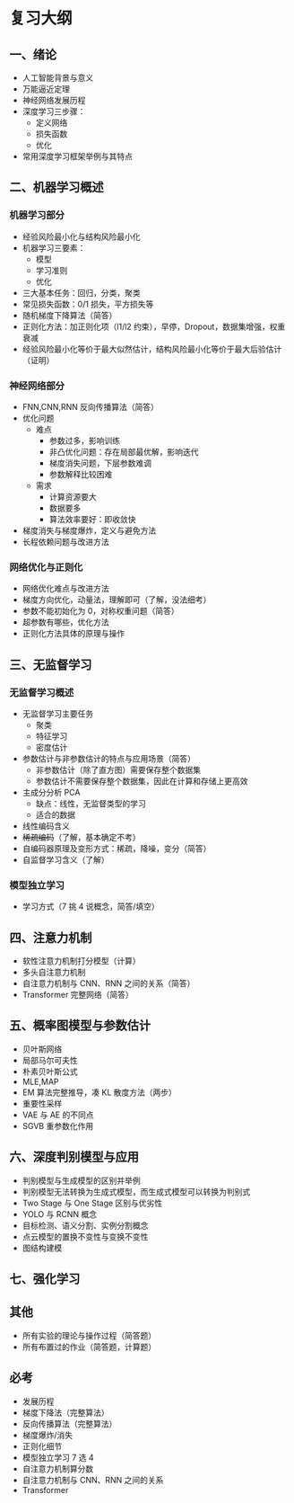 # 复习大纲

## 一、绪论

- 人工智能背景与意义
- 万能逼近定理
- 神经网络发展历程
- 深度学习三步骤：
  - 定义网络
  - 损失函数
  - 优化
- 常用深度学习框架举例与其特点

## 二、机器学习概述

### 机器学习部分

- 经验风险最小化与结构风险最小化
- 机器学习三要素：
  - 模型
  - 学习准则
  - 优化
- 三大基本任务：回归，分类，聚类
- 常见损失函数：0/1 损失，平方损失等
- 随机梯度下降算法（简答）
- 正则化方法：加正则化项（l1/l2 约束），早停，Dropout，数据集增强，权重衰减
- 经验风险最小化等价于最大似然估计，结构风险最小化等价于最大后验估计（证明）

### 神经网络部分

- FNN,CNN,RNN 反向传播算法（简答）
- 优化问题
  - 难点
    - 参数过多，影响训练
    - 非凸优化问题：存在局部最优解，影响迭代
    - 梯度消失问题，下层参数难调
    - 参数解释比较困难
  - 需求
    - 计算资源要大
    - 数据要多
    - 算法效率要好：即收敛快
- 梯度消失与梯度爆炸，定义与避免方法
- 长程依赖问题与改进方法

### 网络优化与正则化

- 网络优化难点与改进方法
- 梯度方向优化，动量法，理解即可（了解，没法细考）
- 参数不能初始化为 0，对称权重问题（简答）
- 超参数有哪些，优化方法
- 正则化方法具体的原理与操作

## 三、无监督学习

### 无监督学习概述

- 无监督学习主要任务
  - 聚类
  - 特征学习
  - 密度估计
- 参数估计与非参数估计的特点与应用场景（简答）
  - 非参数估计（除了直方图）需要保存整个数据集
  - 参数估计不需要保存整个数据集，因此在计算和存储上更高效
- 主成分分析 PCA
  - 缺点：线性，无监督类型的学习
  - 适合的数据
- 线性编码含义
- ~~稀疏编码~~（了解，基本确定不考）
- 自编码器原理及变形方式：稀疏，降噪，变分（简答）
- 自监督学习含义（了解）

### 模型独立学习

- 学习方式（7 挑 4 说概念，简答/填空）

## 四、注意力机制

- 软性注意力机制打分模型（计算）
- 多头自注意力机制
- 自注意力机制与 CNN、RNN 之间的关系（简答）
- Transformer 完整网络（简答）

## 五、概率图模型与参数估计

- 贝叶斯网络
- 局部马尔可夫性
- 朴素贝叶斯公式
- MLE,MAP
- EM 算法完整推导，凑 KL 散度方法（两步）
- 重要性采样
- VAE 与 AE 的不同点
- SGVB 重参数化作用

## 六、深度判别模型与应用

- 判别模型与生成模型的区别并举例
- 判别模型无法转换为生成式模型，而生成式模型可以转换为判别式
- Two Stage 与 One Stage 区别与优劣性
- YOLO 与 RCNN 概念
- 目标检测、语义分割、实例分割概念
- 点云模型的置换不变性与变换不变性
- 图结构建模

## 七、强化学习

## 其他

- 所有实验的理论与操作过程（简答题）
- 所有布置过的作业（简答题，计算题）

## 必考

- 发展历程
- 梯度下降法（完整算法）
- 反向传播算法（完整算法）
- 梯度爆炸/消失
- 正则化细节
- 模型独立学习 7 选 4
- 自注意力机制算分数
- 自注意力机制与 CNN、RNN 之间的关系
- Transformer
